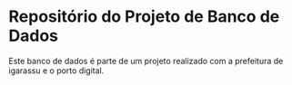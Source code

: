 # Repositório do Projeto de Banco de Dados

Este banco de dados é parte de um projeto realizado com a prefeitura de igarassu e o porto digital.
